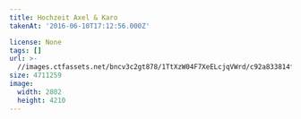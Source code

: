 ```yaml
---
title: Hochzeit Axel & Karo
takenAt: '2016-06-10T17:12:56.000Z'

license: None
tags: []
url: >-
  //images.ctfassets.net/bncv3c2gt878/1TtXzW04F7XeELcjqVWrd/c92a833814f0c9e91b87a233cbca6e0d/hochzeit-axel--karo_28100064411_o
size: 4711259
image:
  width: 2802
  height: 4210
---
```

